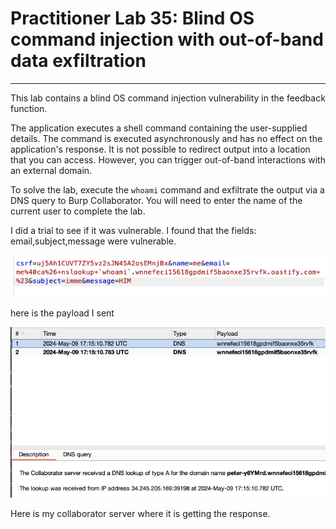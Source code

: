 # Practitioner Lab 35: Blind OS command injection with out-of-band data exfiltration

---

This lab contains a blind OS command injection vulnerability in the feedback function.

The application executes a shell command containing the user-supplied details. The command is executed asynchronously and has no effect on the application's response. It is not possible to redirect output into a location that you can access. However, you can trigger out-of-band interactions with an external domain.

To solve the lab, execute the `whoami` command and exfiltrate the output via a DNS query to Burp Collaborator. You will need to enter the name of the current user to complete the lab.

I did a trial to see if it was vulnerable. I found that the fields: email,subject,message were vulnerable.

![Untitled](Practitioner%20Lab%2035%20Blind%20OS%20command%20injection%20wit%20fcfab3e32f6e450588fc0b5a00dd553c/Untitled.png)

here is the payload I sent

![Untitled](Practitioner%20Lab%2035%20Blind%20OS%20command%20injection%20wit%20fcfab3e32f6e450588fc0b5a00dd553c/Untitled%201.png)

Here is my collaborator server where it is getting the response.